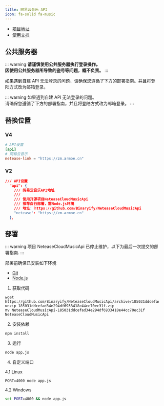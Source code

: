 ```yaml
---
title: 网易云音乐 API
icon: fa-solid fa-music
---
```


- [项目地址](https://github.com/Binaryify/NeteaseCloudMusicApi)
- [使用文档](https://neteasecloudmusicapi.vercel.app/#/?id=%e6%8e%a5%e5%8f%a3%e6%96%87%e6%a1%a3)

## 公共服务器

::: warning
**请谨慎使用公共服务器执行登录操作。**  
**因使用公共服务器所导致的盗号等问题，概不负责。**
:::

如果遇到自建 API 无法登录的问题，请确保您遵循了下方的部署指南。并且将登陆方式改为邮箱登录。

<netease-api />

::: warning
如果遇到自建 API 无法登录的问题。  
请确保您遵循了下方的部署指南，并且将登陆方式改为邮箱登录。
:::

## 替换位置

### V4
```toml {4}
# API设置
[api]
# 网易云音乐
netease-link = "https://zm.armoe.cn"
```

### V2

```json {8}
/// API设置
  "api": {
    /// 网易云音乐API地址
    ///
    /// 使用开源项目NeteaseCloudMusicApi
    /// 推荐自行部署，需Node.js环境
    /// 地址: https://github.com/Binaryify/NeteaseCloudMusicApi
    "netease": "https://zm.armoe.cn"
  },
```


## 部署

::: warning
项目 NeteaseCloudMusicApi 已停止维护，以下为最后一次提交的部署指南.
:::

部署前确保已安装如下环境

- [Git](https://git-scm.com/download)
- [Node.js](https://nodejs.org/zh-cn/)

1. 获取代码

```shell
wget https://github.com/Binaryify/NeteaseCloudMusicApi/archive/185031ddcefad34e294df6933418e44cc70ec31f.zip
unzip 185031ddcefad34e294df6933418e44cc70ec31f.zip
mv NeteaseCloudMusicApi-185031ddcefad34e294df6933418e44cc70ec31f NeteaseCloudMusicApi
```

2. 安装依赖

```shell
npm install
```

3. 运行

```shell
node app.js
```

4. 自定义端口

4.1 Linux

```shell
PORT=4000 node app.js
```

4.2 Windows

```bat
set PORT=4000 && node app.js
```
